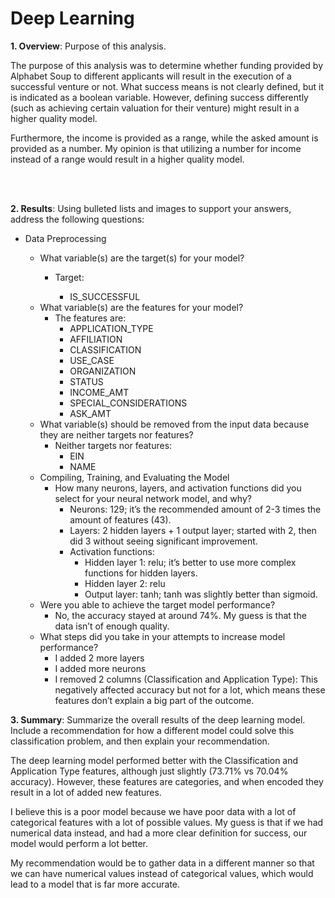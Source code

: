 # Deep Learning
<p><b>1. Overview</b><span style="font-weight: 400;">: Purpose of this analysis.</span></p>
<p><span style="font-weight: 400;">The purpose of this analysis was to determine whether funding provided by Alphabet Soup to different applicants will result in the execution of a successful venture or not. What success means is not clearly defined, but it is indicated as a boolean variable. However, defining success differently (such as achieving certain valuation for their venture) might result in a higher quality model.</span></p>
<p><span style="font-weight: 400;">Furthermore, the income is provided as a range, while the asked amount is provided as a number. My opinion is that utilizing a number for income instead of a range would result in a higher quality model. </span></p>
<br></br>
<p><b>2. Results</b><span style="font-weight: 400;">: Using bulleted lists and images to support your answers, address the following questions:</span></p>
<ul>
<li style="font-weight: 400;" aria-level="1"><span style="font-weight: 400;">Data Preprocessing</span></li>
<ul>
<li style="font-weight: 400;" aria-level="2"><span style="font-weight: 400;">What variable(s) are the target(s) for your model?</span></li>
<ul>
<li style="font-weight: 400;" aria-level="3"><span style="font-weight: 400;">Target:</span></li>
<ul>
<li style="font-weight: 400;" aria-level="4"><span style="font-weight: 400;">IS_SUCCESSFUL</span></li>
</ul>
</ul>
<li style="font-weight: 400;" aria-level="2"><span style="font-weight: 400;">What variable(s) are the features for your model?</span>
<ul>
<li style="font-weight: 400;" aria-level="3"><span style="font-weight: 400;">The features are:</span>
<ul>
<li style="font-weight: 400;" aria-level="4"><span style="font-weight: 400;">APPLICATION_TYPE</span></li>
<li style="font-weight: 400;" aria-level="4"><span style="font-weight: 400;">AFFILIATION</span></li>
<li style="font-weight: 400;" aria-level="4"><span style="font-weight: 400;">CLASSIFICATION</span></li>
<li style="font-weight: 400;" aria-level="4"><span style="font-weight: 400;">USE_CASE</span></li>
<li style="font-weight: 400;" aria-level="4"><span style="font-weight: 400;">ORGANIZATION</span></li>
<li style="font-weight: 400;" aria-level="4"><span style="font-weight: 400;">STATUS</span></li>
<li style="font-weight: 400;" aria-level="4"><span style="font-weight: 400;">INCOME_AMT</span></li>
<li style="font-weight: 400;" aria-level="4"><span style="font-weight: 400;">SPECIAL_CONSIDERATIONS</span></li>
<li style="font-weight: 400;" aria-level="4"><span style="font-weight: 400;">ASK_AMT</span></li>
</ul>
</li>
</ul>
</li>
<li><span style="font-weight: 400;">What variable(s) should be removed from the input data because they are neither targets nor features?</span>
<ul>
<li><span style="font-weight: 400;">Neither targets nor features:</span>
<ul>
<li style="font-weight: 400;" aria-level="4"><span style="font-weight: 400;">EIN</span></li>
<li style="font-weight: 400;" aria-level="4"><span style="font-weight: 400;">NAME</span></li>
</ul>
</li>
</ul>
</li>
<li><span style="font-weight: 400;">Compiling, Training, and Evaluating the Model</span>
<ul>
<li><span style="font-weight: 400;">How many neurons, layers, and activation functions did you select for your neural network model, and why?</span>
<ul>
<li style="font-weight: 400;" aria-level="3"><span style="font-weight: 400;">Neurons: 129; it&rsquo;s the recommended amount of 2-3 times the amount of features (43).</span></li>
<li style="font-weight: 400;" aria-level="3"><span style="font-weight: 400;">Layers: 2 hidden layers + 1 output layer; started with 2, then did 3 without seeing significant improvement.</span></li>
<li style="font-weight: 400;" aria-level="3"><span style="font-weight: 400;">Activation functions:</span>
<ul>
<li style="font-weight: 400;" aria-level="4"><span style="font-weight: 400;">Hidden layer 1: relu; it&rsquo;s better to use more complex functions for hidden layers.</span></li>
<li style="font-weight: 400;" aria-level="4"><span style="font-weight: 400;">Hidden layer 2: relu</span></li>
<li style="font-weight: 400;" aria-level="4"><span style="font-weight: 400;">Output layer: tanh; tanh was slightly better than sigmoid.</span></li>
</ul>
</li>
</ul>
</li>
</ul>
</li>
<li><span style="font-weight: 400;">Were you able to achieve the target model performance?</span>
<ul>
<li><span style="font-weight: 400;">No, the accuracy stayed at around 74%. My guess is that the data isn&rsquo;t of enough quality.</span></li>
</ul>
</li>
<li><span style="font-weight: 400;">What steps did you take in your attempts to increase model performance?</span>
<ul>
<li><span style="font-weight: 400;">I added 2 more layers</span></li>
<li><span style="font-weight: 400;">I added more neurons</span></li>
<li><span style="font-weight: 400;">I removed 2 columns (Classification and Application Type): This negatively affected accuracy but not for a lot, which means these features don&rsquo;t explain a big part of the outcome.<br /></span></li>
</ul>
</li>
</ul>
</ul>
<p><b>3. Summary</b><span style="font-weight: 400;">: Summarize the overall results of the deep learning model. Include a recommendation for how a different model could solve this classification problem, and then explain your recommendation.</span></p>
<p><span style="font-weight: 400;">The deep learning model performed better with the Classification and Application Type features, although just slightly (73.71% vs 70.04% accuracy). However, these features are categories, and when encoded they result in a lot of added new features.</span></p>
<p><span style="font-weight: 400;">I believe this is a poor model because we have poor data with a lot of categorical features with a lot of possible values. My guess is that if we had numerical data instead, and had a more clear definition for success, our model would perform a lot better.</span></p>
<p><span style="font-weight: 400;">My recommendation would be to gather data in a different manner so that we can have numerical values instead of categorical values, which would lead to a model that is far more accurate.</span></p>
